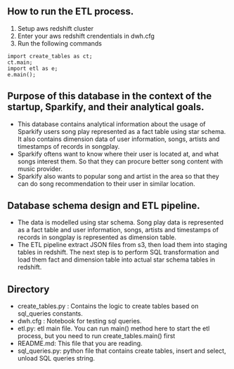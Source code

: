 ## How to run the ETL process.
1) Setup aws redshift cluster
2) Enter your aws redshift crendentials in dwh.cfg
3) Run the following commands

```
import create_tables as ct;
ct.main;
import etl as e;
e.main();
```

## Purpose of this database in the context of the startup, Sparkify, and their analytical goals.

 - This database contains analytical information about the usage of Sparkify users song play represented as a fact table using star schema. It also contains dimension data of user information, songs, artists and timestamps of records in songplay.
 - Sparkify oftens want to know where their user is located at, and what songs interest them. So that they can procure better song content with music provider.
 - Sparkify also wants to popular song and artist in the area so that they can do song recommendation to their user in similar location.

## Database schema design and ETL pipeline.
 - The data is modelled using star schema. Song play data is represented as a fact table and user information, songs, artists and timestamps of records in songplay is represented as dimension table.
 - The ETL pipeline extract JSON files from s3, then load them into staging tables in redshift. The next step is to perform SQL transformation and load them fact and dimension table into actual star schema tables in redshift.

## Directory

 - create_tables.py : Contains the logic to create tables based on sql_queries constants.
 - dwh.cfg : Notebook for testing sql queries.
 - etl.py: etl main file. You can run main() method here to start the etl process, but you need to run create_tables.main() first
 - README.md: This file that you are reading.
 - sql_queries.py: python file that contains create tables, insert  and select, unload SQL queries string.
